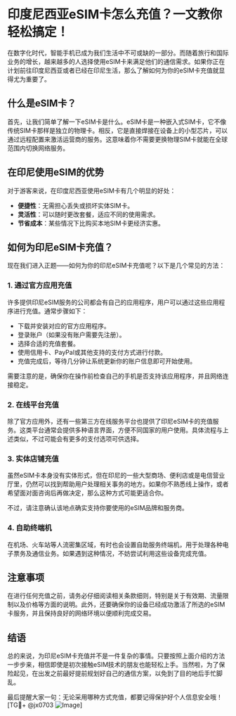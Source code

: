 # 印度尼西亚eSIM卡怎么充值？一文教你轻松搞定！

在数字化时代，智能手机已成为我们生活中不可或缺的一部分。而随着旅行和国际业务的增长，越来越多的人选择使用eSIM卡来满足他们的通信需求。如果你正在计划前往印度尼西亚或者已经在印尼生活，那么了解如何为你的eSIM卡充值就显得尤为重要了。

## 什么是eSIM卡？

首先，让我们简单了解一下eSIM卡是什么。eSIM卡是一种嵌入式SIM卡，它不像传统SIM卡那样是独立的物理卡。相反，它是直接焊接在设备上的小型芯片，可以通过远程配置来激活运营商的服务。这意味着你不需要更换物理SIM卡就能在全球范围内切换网络服务。

## 在印尼使用eSIM的优势

对于游客来说，在印度尼西亚使用eSIM卡有几个明显的好处：
- **便捷性**：无需担心丢失或损坏实体SIM卡。
- **灵活性**：可以随时更改套餐，适应不同的使用需求。
- **节省成本**：某些情况下比购买本地SIM卡更经济实惠。

## 如何为印尼eSIM卡充值？

现在我们进入正题——如何为你的印尼eSIM卡充值呢？以下是几个常见的方法：

### 1. 通过官方应用充值

许多提供印尼eSIM服务的公司都会有自己的应用程序，用户可以通过这些应用程序进行充值。通常步骤如下：
- 下载并安装对应的官方应用程序。
- 登录账户（如果没有账户需要先注册）。
- 选择合适的充值套餐。
- 使用信用卡、PayPal或其他支持的支付方式进行付款。
- 充值完成后，等待几分钟让系统更新你的账户信息即可开始使用。

需要注意的是，确保你在操作前检查自己的手机是否支持该应用程序，并且网络连接稳定。

### 2. 在线平台充值

除了官方应用外，还有一些第三方在线服务平台也提供了印尼eSIM卡的充值服务。这类平台通常会提供多种语言界面，方便不同国家的用户使用。具体流程与上述类似，不过可能会有更多的支付选项可供选择。

### 3. 实体店铺充值

虽然eSIM卡本身没有实体形式，但在印尼的一些大型商场、便利店或是电信营业厅里，仍然可以找到帮助用户处理相关事务的地方。如果你不熟悉线上操作，或者希望面对面咨询后再做决定，那么这种方式可能更适合你。

不过，请注意确认该地点确实支持你要使用的eSIM品牌和服务商。

### 4. 自助终端机

在机场、火车站等人流密集区域，有时也会设置自助服务终端机，用于处理各种电子票务及通信业务。如果遇到这种情况，不妨尝试利用这些设备完成充值。

## 注意事项

在进行任何充值之前，请务必仔细阅读相关条款细则，特别是关于有效期、流量限制以及价格等方面的说明。此外，还要确保你的设备已经成功激活了所选的eSIM卡服务，并且保持良好的网络环境以便顺利完成交易。

## 结语

总的来说，为印尼eSIM卡充值并不是一件复杂的事情。只要按照上面介绍的方法一步步来，相信即使是初次接触eSIM技术的朋友也能轻松上手。当然啦，为了保险起见，在出发之前最好提前规划好自己的通信方案，以免到了目的地后手忙脚乱。

最后提醒大家一句：无论采用哪种方式充值，都要记得保护好个人信息安全哦！[TG💪+ @jx0703 ![Image](https://github.com/user-attachments/assets/dbca1d08-cadb-493c-b0ec-ad6f7a83f270)]